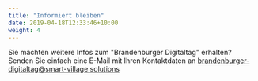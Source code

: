 ```yaml
---
title: "Informiert bleiben"
date: 2019-04-18T12:33:46+10:00
weight: 4
---
```

Sie mächten weitere Infos zum "Brandenburger Digitaltag" erhalten? Senden Sie einfach eine E-Mail mit Ihren Kontaktdaten an <a href="mailto:brandenburger-digitaltag@smart-village.solutions">brandenburger-digitaltag@smart-village.solutions</a>
